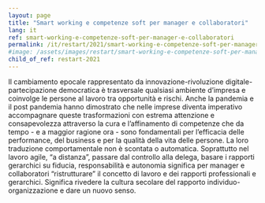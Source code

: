 ```yaml
---
layout: page
title: "Smart working e competenze soft per manager e collaboratori"
lang: it
ref: smart-working-e-competenze-soft-per-manager-e-collaboratori
permalink: /it/restart/2021/smart-working-e-competenze-soft-per-manager-e-collaboratori
#image: /assets/images/restart/smart-working-e-competenze-soft-per-manager-e-collaboratori.png
child_of_ref: restart-2021
---
```


Il cambiamento epocale rappresentato da innovazione-rivoluzione digitale-partecipazione
democratica è trasversale qualsiasi ambiente d’impresa e coinvolge le persone al lavoro tra
opportunità e rischi. Anche la pandemia e il post pandemia hanno dimostrato che nelle imprese
diventa imperativo accompagnare queste trasformazioni con estrema attenzione e consapevolezza
attraverso la cura e l’affinamento di competenze che da tempo - e a maggior ragione ora - sono
fondamentali per l’efficacia delle performance, del business e per la qualità della vita delle persone.
La loro traduzione comportamentale non è scontata o automatica. Soprattutto nel lavoro agile, “a
distanza”, passare dal controllo alla delega, basare i rapporti gerarchici su fiducia, responsabilità e
autonomia significa per manager e collaboratori “ristrutturare” il concetto di lavoro e dei rapporti
professionali e gerarchici. Significa rivedere la cultura secolare del rapporto individuo-organizzazione
e dare un nuovo senso.

